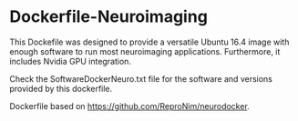 # Dockerfile-Neuroimaging

This Dockefile was designed to provide a versatile Ubuntu 16.4 image with enough software to run most neuroimaging applications. Furthermore, it includes Nvidia GPU integration.

Check the SoftwareDockerNeuro.txt file for the software and versions provided by this dockerfile.

Dockerfile based on https://github.com/ReproNim/neurodocker.


